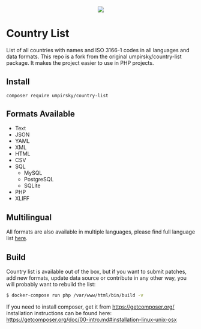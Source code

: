 <h3 align="center">
    <a href="https://rene-poepperl.de">
        <img src="https://rene-poepperl.de/wp-content/uploads/2023/01/po%CC%88pperl-code-content.png" />
    </a>
</h3>

Country List
============

List of all countries with names and ISO 3166-1 codes in all languages and data 
formats. This repo is a fork from the original umpirsky/country-list package. 
It makes the project easier to use in PHP projects.
    

Install
-------------
```shell
composer require umpirsky/country-list
```

Formats Available
-----------------

- Text
- JSON
- YAML
- XML
- HTML
- CSV
- SQL
    * MySQL
    * PostgreSQL
    * SQLite
- PHP
- XLIFF


Multilingual
------------

All formats are also available in multiple languages, please find full language list [here](https://github.com/poepperl-cc/country-list/tree/master/data).

Build
-----

Country list is available out of the box, but if you want to submit patches, add new formats,
update data source or contribute in any other way, you will probably want to rebuild the list:

```bash
$ docker-compose run php /var/www/html/bin/build -v
```
If you need to install composer, get it from https://getcomposer.org/
installation instructions can be found here:
https://getcomposer.org/doc/00-intro.md#installation-linux-unix-osx

